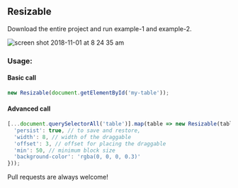 ## Resizable
Download the entire project and run example-1 and example-2.

![screen shot 2018-11-01 at 8 24 35 am](https://user-images.githubusercontent.com/34792435/47838405-696fc180-de03-11e8-8478-595c8fe8557c.png)

### Usage:
#### Basic call
```js
new Resizable(document.getElementById('my-table'));
```
#### Advanced call
```js
[...document.querySelectorAll('table')].map(table => new Resizable(table, {
  'persist': true, // to save and restore,
  'width': 8, // width of the draggable
  'offset': 3, // offset for placing the draggable
  'min': 50, // minimum block size
  'background-color': 'rgba(0, 0, 0, 0.3)'
}));
```

Pull requests are always welcome!

